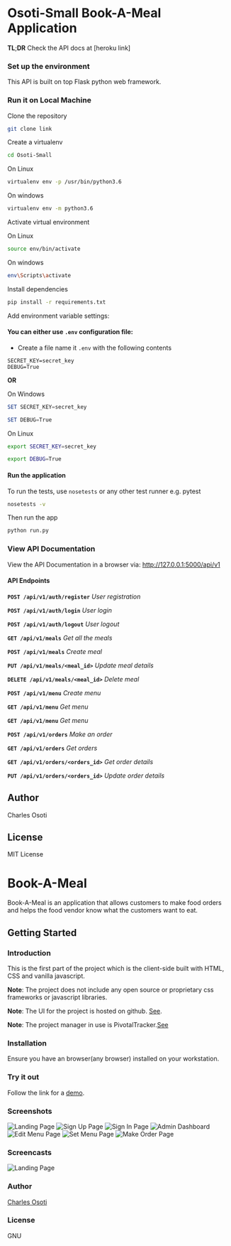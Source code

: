 # Osoti-Small Book-A-Meal Application

**TL**;**DR** Check the API docs at [heroku link] 

### Set up the environment

This API is built on top Flask python web framework.

### Run it on Local Machine

Clone the repository

```sh
git clone link

```

Create a virtualenv 
```sh
cd Osoti-Small
```

On Linux

```sh
virtualenv env -p /usr/bin/python3.6
```

On windows

```sh
virtualenv env -m python3.6
```

Activate virtual environment

On Linux

```sh
source env/bin/activate
```

On windows

```sh
env\Scripts\activate
```

Install dependencies

```sh
pip install -r requirements.txt
```

Add environment variable settings:

#### You can either use `.env` configuration file:

* Create a file name it `.env` with the following contents

```con
SECRET_KEY=secret_key
DEBUG=True
```

**OR**


On Windows

```powershell
SET SECRET_KEY=secret_key
```

```powershell
SET DEBUG=True
```

On Linux

```sh
export SECRET_KEY=secret_key
```

```sh
export DEBUG=True
```

#### Run the application

To run the tests, use `nosetests` or any other test runner e.g. pytest   

```sh
nosetests -v
```

Then run the app

```sh
python run.py
```

### View API Documentation

View the API Documentation in a browser via: http://127.0.0.1:5000/api/v1

#### API Endpoints

**`POST /api/v1/auth/register`** *User registration*

**`POST /api/v1/auth/login`** *User login*

**`POST /api/v1/auth/logout`** *User logout*

**`GET /api/v1/meals`** *Get all the meals*

**`POST /api/v1/meals`** *Create meal*

**`PUT /api/v1/meals/<meal_id>`** *Update meal details*

**`DELETE /api/v1/meals/<meal_id>`** *Delete meal*

**`POST /api/v1/menu`** *Create menu*

**`GET /api/v1/menu`** *Get menu*

**`GET /api/v1/menu`** *Get menu*

**`POST /api/v1/orders`** *Make an order*

**`GET /api/v1/orders`** *Get orders*

**`GET /api/v1/orders/<orders_id>`** *Get order details*

**`PUT /api/v1/orders/<orders_id>`** *Update order details*


## Author

Charles Osoti


## License

MIT License

# Book-A-Meal

Book-A-Meal is an application that allows customers to make food orders and helps the food vendor know what the customers want to eat.

## Getting Started

### Introduction

This is the first part of the project which is the client-side built with HTML, CSS and vanilla javascript.

**Note**: The project does not include any open source or proprietary css frameworks or javascript libraries.

**Note**: The UI for the project is hosted on github. [See](https://coosoti.github.io/Osoti-Small/).

**Note**: The project manager in use is PivotalTracker.[See](https://www.pivotaltracker.com/n/projects/2165720)

### Installation

Ensure you have an browser(any browser) installed on your workstation.

### Try it out

Follow the link for a [demo](https://coosoti.github.io/Osoti-Small/).

### Screenshots

![Landing Page](/screenshots/landing.png)
![Sign Up Page](/screenshots/signup.png)
![Sign In Page](/screenshots/login.png)
![Admin Dashboard](/screenshots/dashboard.png)
![Edit Menu Page](/screenshots/editmenu.png)
![Set Menu Page](/screenshots/set-menu.png)
![Make Order Page](/screenshots/order.png)

### Screencasts

![Landing Page](/screencasts/demo.gif)

### Author

[Charles Osoti](https://github.com/coosoti)

### License

GNU
